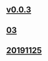 ## [v0.0.3](https://github.com/littleflute/voa1/edit/master/README.md)
## [03](03)
## [20191125](20191125)
